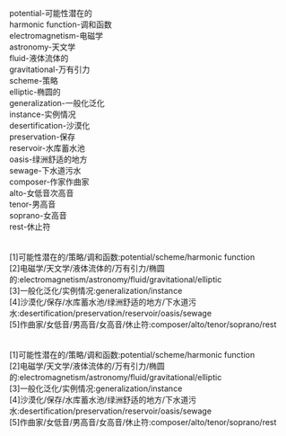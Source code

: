 potential-可能性潜在的<br>
harmonic function-调和函数<br>
electromagnetism-电磁学<br>
astronomy-天文学<br>
fluid-液体流体的<br>
gravitational-万有引力<br>
scheme-策略<br>
elliptic-椭圆的<br>
generalization-一般化泛化<br>
instance-实例情况<br>
desertification-沙漠化<br>
preservation-保存<br>
reservoir-水库蓄水池<br>
oasis-绿洲舒适的地方<br>
sewage-下水道污水<br>
composer-作家作曲家<br>
alto-女低音次高音<br>
tenor-男高音<br>
soprano-女高音<br>
rest-休止符<br>
<br>
<br>
[1]可能性潜在的/策略/调和函数:potential/scheme/harmonic function<br>
[2]电磁学/天文学/液体流体的/万有引力/椭圆的:electromagnetism/astronomy/fluid/gravitational/elliptic<br>
[3]一般化泛化/实例情况:generalization/instance<br>
[4]沙漠化/保存/水库蓄水池/绿洲舒适的地方/下水道污水:desertification/preservation/reservoir/oasis/sewage<br>
[5]作曲家/女低音/男高音/女高音/休止符:composer/alto/tenor/soprano/rest<br>
<br>
<br>
[1]可能性潜在的/策略/调和函数:potential/scheme/harmonic function<br>
[2]电磁学/天文学/液体流体的/万有引力/椭圆的:electromagnetism/astronomy/fluid/gravitational/elliptic<br>
[3]一般化泛化/实例情况:generalization/instance<br>
[4]沙漠化/保存/水库蓄水池/绿洲舒适的地方/下水道污水:desertification/preservation/reservoir/oasis/sewage<br>
[5]作曲家/女低音/男高音/女高音/休止符:composer/alto/tenor/soprano/rest<br>
<br>
<br>